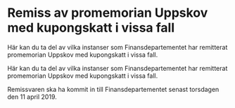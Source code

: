 # Remiss av promemorian Uppskov med kupongskatt i vissa fall

Här kan du ta del av vilka instanser som Finansdepartementet har remitterat promemorian Uppskov med kupongskatt i vissa fall.

Här kan du ta del av vilka instanser som Finansdepartementet har remitterat promemorian Uppskov med kupongskatt i vissa fall.

Remissvaren ska ha kommit in till Finansdepartementet senast torsdagen den 11 april 2019.
